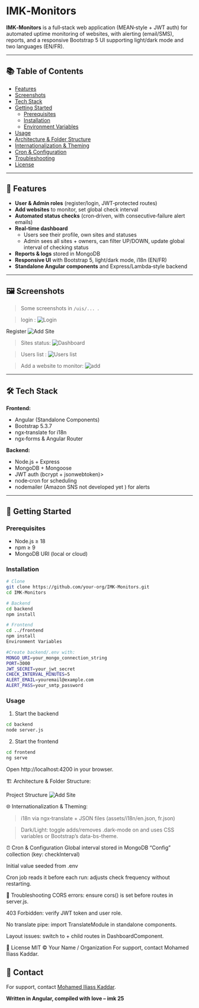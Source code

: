 # IMK‑Monitors

**IMK‑Monitors** is a full‑stack web application (MEAN‑style + JWT auth) for automated uptime monitoring of websites, with alerting (email/SMS), reports, and a responsive Bootstrap 5 UI supporting light/dark mode and two languages (EN/FR).

---

## 📚 Table of Contents

- [Features](#features)
- [Screenshots](#screenshots)
- [Tech Stack](#tech-stack)
- [Getting Started](#getting-started)
    - [Prerequisites](#prerequisites)
    - [Installation](#installation)
    - [Environment Variables](#environment-variables)
- [Usage](#usage)
- [Architecture & Folder Structure](#architecture--folder-structure)
- [Internationalization & Theming](#internationalization--theming)
- [Cron & Configuration](#cron--configuration)
- [Troubleshooting](#troubleshooting)
- [License](#license)

---

## 🚀 Features

- **User & Admin roles** (register/login, JWT‑protected routes)
- **Add websites** to monitor, set global check interval
- **Automated status checks** (cron‑driven, with consecutive‑failure alert emails)
- **Real‑time dashboard**
    - Users see their profile, own sites and statuses 
    - Admin sees all sites + owners, can filter UP/DOWN, update global interval  of checking status
- **Reports & logs** stored in MongoDB
- **Responsive UI** with Bootstrap 5, light/dark mode, i18n (EN/FR)
- **Standalone Angular components** and Express/Lambda‑style backend

---

## 🖼️ Screenshots

>  Some screenshots in `/uis/... `. 

> login   :
 ![Login](/uis/login.png) 

Register ![Add Site](/uis/register.png) 

 > Sites status: 
 ![Dashboard](/uis/siteStatus.png) 

 > Users list : 
 ![ Users list ](/uis/usersList.png) 
 
> Add a website to monitor:
 ![ add ](/uis/addSite.png) 


---

## 🛠️ Tech Stack

**Frontend:**
- Angular (Standalone Components)
- Bootstrap 5.3.7
- ngx‑translate for i18n
- ngx‑forms & Angular Router

**Backend:**
- Node.js + Express
- MongoDB + Mongoose
- JWT auth (bcrypt + jsonwebtoken)>
- node‑cron for scheduling
- nodemailer (Amazon SNS not developed yet ) for alerts

---

## 🔧 Getting Started

### Prerequisites

- Node.js ≥ 18
- npm ≥ 9
- MongoDB URI (local or cloud)

### Installation

```bash
# Clone
git clone https://github.com/your‑org/IMK‑Monitors.git
cd IMK‑Monitors

# Backend
cd backend
npm install

# Frontend
cd ../frontend
npm install
Environment Variables

#Create backend/.env with:
MONGO_URI=your_mongo_connection_string
PORT=3000
JWT_SECRET=your_jwt_secret
CHECK_INTERVAL_MINUTES=5
ALERT_EMAIL=youremail@example.com
ALERT_PASS=your_smtp_password
```
### Usage
1. Start the backend


```bash
cd backend
node server.js
```
2. Start the frontend
```bash
cd frontend
ng serve
```
Open http://localhost:4200 in your browser.

🏗️ Architecture & Folder Structure:

Project Structure ![Add Site](/uis/image.png) 

🌐 Internationalization & Theming:
  
  > i18n via ngx‑translate + JSON files (assets/i18n/en.json, fr.json)

  > Dark/Light: toggle adds/removes .dark-mode on <body> and uses CSS variables or Bootstrap’s data-bs-theme.

⏰ Cron & Configuration
Global interval stored in MongoDB “Config” collection (key: checkInterval)

Initial value seeded from .env

Cron job reads it before each run: adjusts check frequency without restarting.

🐞 Troubleshooting
CORS errors: ensure cors() is set before routes in server.js.

403 Forbidden: verify JWT token and user role.

No translate pipe: import TranslateModule in standalone components.

Layout issues: switch to <router-outlet> + child routes in DashboardComponent.

📄 License
MIT © Your Name / Organization
For support, contact Mohamed Iliass Kaddar.

## 📧 Contact
For support, contact [Mohamed Iliass Kaddar](mailto:moahmediliassk@gmail.com).

**Written in Angular, compiled with love – imk 25**

